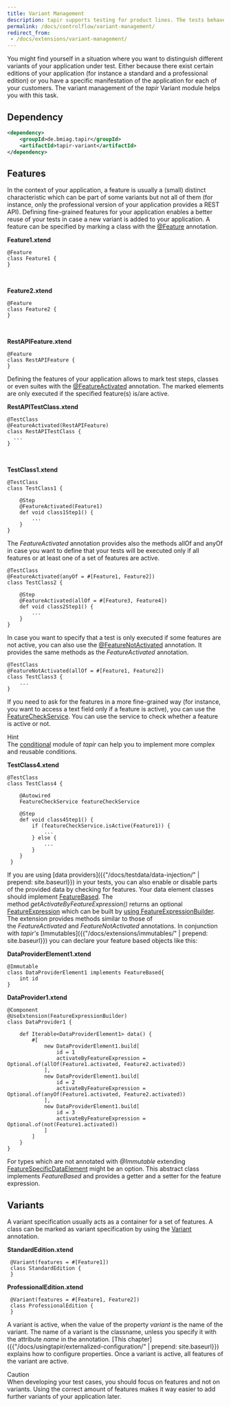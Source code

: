 ```yaml
---
title: Variant Management
description: tapir supports testing for product lines. The tests behave differently based on the enabled features of a certain edition or customer.
permalink: /docs/controlflow/variant-management/
redirect_from:
 - /docs/extensions/variant-management/
---
```


You might find yourself in a situation where you want to distinguish
different variants of your application under test. Either because there
exist certain editions of your application (for instance a standard and
a professional edition) or you have a specific manifestation of the
application for each of your customers. The variant management of the
<i>tapir</i> Variant module helps you with this task.

## Dependency

``` xml
<dependency>
    <groupId>de.bmiag.tapir</groupId>
    <artifactId>tapir-variant</artifactId>
</dependency>
```

## Features

In the context of your application, a feature is usually a (small)
distinct characteristic which can be part of some variants but not all
of them (for instance, only the professional version of your application
provides a REST API). Defining fine-grained features for your
application enables a better reuse of your tests in case a new variant
is added to your application. A feature can be specified by marking a
class with the [@Feature](https://www.javadoc.io/page/de.bmiag.tapir/tapir/latest/de/bmiag/tapir/variant/feature/Feature.html) annotation.

**Feature1.xtend**

``` xtend
@Feature
class Feature1 {
}
```

 

**Feature2.xtend**

``` xtend
@Feature
class Feature2 {
}
```

 

**RestAPIFeature.xtend**

``` xtend
@Feature
class RestAPIFeature {
}
```

Defining the features of your application allows to mark test steps,
classes or even suites with the [@FeatureActivated](https://www.javadoc.io/page/de.bmiag.tapir/tapir/latest/de/bmiag/tapir/variant/annotation/feature/FeatureActivated.html) annotation. The marked
elements are only executed if the specified feature(s) is/are active.

**RestAPITestClass.xtend**

``` xtend
@TestClass
@FeatureActivated(RestAPIFeature)
class RestAPITestClass {
  ...
}
```

 

**TestClass1.xtend**

``` xtend
@TestClass
class TestClass1 {

    @Step
    @FeatureActivated(Feature1)
    def void class1Step1() {
        ...
    }
}
```

The *FeatureActivated* annotation provides also the methods allOf and
anyOf in case you want to define that your tests will be executed only
if all features or at least one of a set of features are active.

``` xtend
@TestClass
@FeatureActivated(anyOf = #[Feature1, Feature2])
class TestClass2 {

    @Step
    @FeatureActivated(allOf = #[Feature3, Feature4])
    def void class2Step1() {
        ...
    }
}
```

In case you want to specify that a test is only executed if some
features are not active, you can also use the [@FeatureNotActivated](https://www.javadoc.io/page/de.bmiag.tapir/tapir/latest/de/bmiag/tapir/variant/annotation/feature/FeatureNotActivated.html)
annotation. It provides the same methods as the *FeatureActivated*
annotation.

``` xtend
@TestClass
@FeatureNotActivated(allOf = #[Feature1, Feature2])
class TestClass3 {
    ...
}
```

If you need to ask for the features in a more fine-grained way (for
instance, you want to access a text field only if a feature is active),
you can use the [FeatureCheckService](https://www.javadoc.io/page/de.bmiag.tapir/tapir/latest/de/bmiag/tapir/variant/service/FeatureCheckService.html). You can use the service to check
whether a feature is active or not.

<div class="panel panel-info">
  <div class="panel-heading">
    <div class="panel-title"><span class="fas fa-info-circle"></span> Hint</div>
  </div>
  <div class="panel-body">
  The <a href="{{"/docs/extensions/conditional/" | prepend: site.baseurl}}">conditional</a> module of <i>tapir</i> can help you to implement
  more complex and reusable conditions.
  </div>
</div>

**TestClass4.xtend**

``` xtend
@TestClass
class TestClass4 {

    @Autowired
    FeatureCheckService featureCheckService

    @Step
    def void class4Step1() {
        if (featureCheckService.isActive(Feature1)) {
            ...     
        } else {
            ...
        }
    }
 }
```

If you are using [data providers]({{"/docs/testdata/data-injection/" | prepend: site.baseurl}}) in your tests, you can also enable or
disable parts of the provided data by checking for features. Your data
element classes should implement [FeatureBased](https://www.javadoc.io/page/de.bmiag.tapir/tapir/latest/de/bmiag/tapir/variant/data/FeatureBased.html). The
method *getActivateByFeatureExpression()* returns an optional
[FeatureExpression](https://www.javadoc.io/page/de.bmiag.tapir/tapir/latest/de/bmiag/tapir/variant/feature/expression/FeatureExpression.html) which can be built by [using FeatureExpressionBuilder](https://www.javadoc.io/page/de.bmiag.tapir/tapir/latest/de/bmiag/tapir/variant/feature/expression/FeatureExpressionBuilder.html).
The extension provides methods similar to those of
the *FeatureActivated* and *FeatureNotActivated* annotations. In conjunction
with <i>tapir's</i> [Immutables]({{"/docs/extensions/immutables/" | prepend: site.baseurl}}) you can declare your feature based objects like
this:

**DataProviderElement1.xtend**

``` xtend
@Immutable
class DataProviderElement1 implements FeatureBased{
    int id
}
```

**DataProvider1.xtend**

``` xtend
@Component
@UseExtension(FeatureExpressionBuilder)
class DataProvider1 {

    def Iterable<DataProviderElement1> data() {
        #[
            new DataProviderElement1.build[
                id = 1
                activateByFeatureExpression = Optional.of(allOf(Feature1.activated, Feature2.activated))
            ],
            new DataProviderElement1.build[
                id = 2
                activateByFeatureExpression = Optional.of(anyOf(Feature1.activated, Feature2.activated))
            ],
            new DataProviderElement1.build[
                id = 3
                activateByFeatureExpression = Optional.of(not(Feature1.activated))
            ]
        ]
    }
}
```

For types which are not annotated with *@Immutable* extending
[FeatureSpecificDataElement](https://www.javadoc.io/page/de.bmiag.tapir/tapir/latest/de/bmiag/tapir/variant/data/FeatureSpecificDataElement.html) might be an option. This abstract
class implements *FeatureBased* and provides a getter and a setter for the
feature expression.

## Variants

A variant specification usually acts as a container for a set of
features. A class can be marked as variant specification by using the
[Variant](https://www.javadoc.io/page/de.bmiag.tapir/tapir/latest/de/bmiag/tapir/variant/annotation/variant/Variant.html) annotation.

**StandardEdition.xtend**

``` xtend
 @Variant(features = #[Feature1])
 class StandardEdition {
 }
```

**ProfessionalEdition.xtend**

``` xtend
 @Variant(features = #[Feature1, Feature2])
 class ProfessionalEdition {
 }
```


A variant is active, when the value of the property *variant* is the
name of the variant. The name of a variant is the classname, unless you
specify it with the attribute *name* in the annotation. [This
chapter]({{"/docs/usingtapir/externalized-configuration/" | prepend: site.baseurl}}) explains how to configure
properties. Once a variant is active, all features of the variant are
active.

<div class="panel panel-warning">
  <div class="panel-heading">
    <div class="panel-title"><span class="fas fa-exclamation-circle"></span> Caution</div>
  </div>
  <div class="panel-body">
  When developing your test cases, you should focus on features and not on
  variants. Using the correct amount of features makes it way easier to
  add further variants of your application later.
  </div>
</div>
